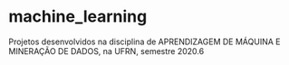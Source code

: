 # machine_learning
Projetos desenvolvidos na disciplina de APRENDIZAGEM DE MÁQUINA E MINERAÇÃO DE DADOS, na UFRN, semestre 2020.6

